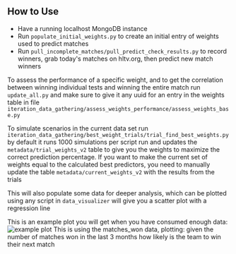 ## How to Use

- Have a running localhost MongoDB instance
- Run ```populate_initial_weights.py``` to create an initial entry of weights used to predict matches
- Run ```pull_incomplete_matches/pull_predict_check_results.py``` to record winners, grab today's matches on hltv.org, then predict new match winners


To assess the performance of a specific weight, and to get the correlation between winning individual tests and winning the entire match run
```update_all.py```
and make sure to give it any uuid for an entry in the weights table in file
```iteration_data_gathering/assess_weights_performance/assess_weights_base.py```

To simulate scenarios in the current data set run
```iteration_data_gathering/best_weight_trials/trial_find_best_weights.py```
by default it runs 1000 simulations per script run and updates the ```metadata/trial_weights_v2``` table to give you the weights to maximize the correct prediction percentage.
If you want to make the current set of weights equal to the calculated best predictors, you need to manually update the table
```metadata/current_weights_v2``` with the results from the trials

This will also populate some data for deeper analysis, which can be plotted using
any script in ```data_visualizer``` will give you a scatter plot with a regression line

This is an example plot you will get when you have consumed enough data:
![example plot](example_plot.png?raw=true "Example")
This is using the matches_won data, plotting: given the number of matches won in the last 3 months how likely
is the team to win their next match